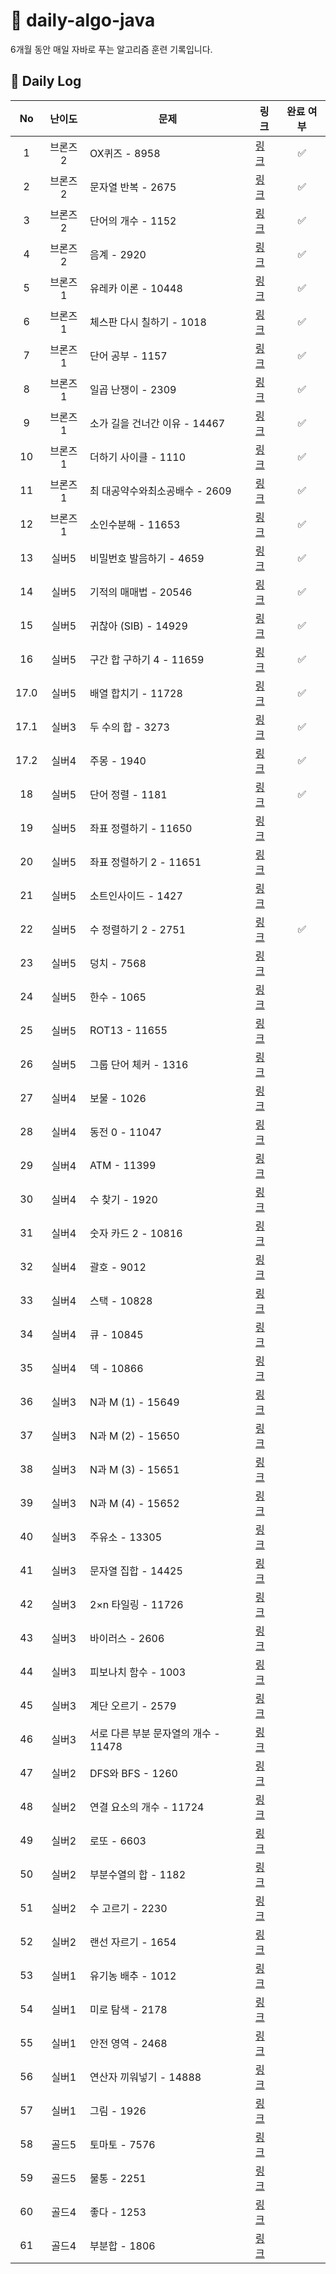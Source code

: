 # 📘 daily-algo-java

6개월 동안 매일 자바로 푸는 알고리즘 훈련 기록입니다.

## 📅 Daily Log

|  No  | 난이도  | 문제                       | 링크                                          | 완료 여부 |
|:----:|:----:|--------------------------|---------------------------------------------|:-----:|
|  1   | 브론즈2 | OX퀴즈 - 8958              | [링크](https://www.acmicpc.net/problem/8958)  | ✅ |
|  2   | 브론즈2 | 문자열 반복 - 2675            | [링크](https://www.acmicpc.net/problem/2675)  | ✅ |
|  3   | 브론즈2 | 단어의 개수 - 1152            | [링크](https://www.acmicpc.net/problem/1152)  | ✅ |
|  4   | 브론즈2 | 음계 - 2920                | [링크](https://www.acmicpc.net/problem/2920)  | ✅ |
|  5   | 브론즈1 | 유레카 이론 - 10448           | [링크](https://www.acmicpc.net/problem/10448) | ✅ |
|  6   | 브론즈1 | 체스판 다시 칠하기 - 1018        | [링크](https://www.acmicpc.net/problem/1018)  | ✅ |
|  7   | 브론즈1 | 단어 공부 - 1157             | [링크](https://www.acmicpc.net/problem/1157)  | ✅ |
|  8   | 브론즈1 | 일곱 난쟁이 - 2309            | [링크](https://www.acmicpc.net/problem/2309)  | ✅ |
|  9   | 브론즈1 | 소가 길을 건너간 이유 - 14467     | [링크](https://www.acmicpc.net/problem/14467) | ✅ |
|  10  | 브론즈1 | 더하기 사이클 - 1110           | [링크](https://www.acmicpc.net/problem/1110)  | ✅ |
|  11  | 브론즈1 | 최 대공약수와최소공배수 - 2609      | [링크](https://www.acmicpc.net/problem/2609)  | ✅ |
|  12  | 브론즈1 | 소인수분해 - 11653            | [링크](https://www.acmicpc.net/problem/11653) | ✅ |
|  13  | 실버5  | 비밀번호 발음하기 - 4659         | [링크](https://www.acmicpc.net/problem/4659)  | ✅ |
|  14  | 실버5  | 기적의 매매법 - 20546          | [링크](https://www.acmicpc.net/problem/20546) | ✅ |
|  15  | 실버5  | 귀찮아 (SIB) - 14929        | [링크](https://www.acmicpc.net/problem/14929) | ✅ |
|  16  | 실버5  | 구간 합 구하기 4 - 11659       | [링크](https://www.acmicpc.net/problem/11659) | ✅ |
| 17.0 | 실버5  | 배열 합치기 - 11728           | [링크](https://www.acmicpc.net/problem/11728) | ✅ |
| 17.1 | 실버3  | 두 수의 합 - 3273            | [링크](https://www.acmicpc.net/problem/3273)  | ✅ |
| 17.2 | 실버4  | 주몽 - 1940                | [링크](https://www.acmicpc.net/problem/1940)  | ✅ |
|  18  | 실버5  | 단어 정렬 - 1181             | [링크](https://www.acmicpc.net/problem/1181)  | ✅ | 
|  19  | 실버5  | 좌표 정렬하기 - 11650          | [링크](https://www.acmicpc.net/problem/11650) |  |
|  20  | 실버5  | 좌표 정렬하기 2 - 11651        | [링크](https://www.acmicpc.net/problem/11651) |  |
|  21  | 실버5  | 소트인사이드 - 1427            | [링크](https://www.acmicpc.net/problem/1427)  |  |
|  22  | 실버5  | 수 정렬하기 2 - 2751          | [링크](https://www.acmicpc.net/problem/2751)  | ✅ |
|  23  | 실버5  | 덩치 - 7568                | [링크](https://www.acmicpc.net/problem/7568)  |  |
|  24  | 실버5  | 한수 - 1065                | [링크](https://www.acmicpc.net/problem/1065)  |  |
|  25  | 실버5  | ROT13 - 11655            | [링크](https://www.acmicpc.net/problem/11655) |  |
|  26  | 실버5  | 그룹 단어 체커 - 1316          | [링크](https://www.acmicpc.net/problem/1316)  |  |
|  27  | 실버4  | 보물 - 1026                | [링크](https://www.acmicpc.net/problem/1026)  |  |
|  28  | 실버4  | 동전 0 - 11047             | [링크](https://www.acmicpc.net/problem/11047) |  |
|  29  | 실버4  | ATM - 11399              | [링크](https://www.acmicpc.net/problem/11399) |  |
|  30  | 실버4  | 수 찾기 - 1920              | [링크](https://www.acmicpc.net/problem/1920)  |  |
|  31  | 실버4  | 숫자 카드 2 - 10816          | [링크](https://www.acmicpc.net/problem/10816) |  |
|  32  | 실버4  | 괄호 - 9012                | [링크](https://www.acmicpc.net/problem/9012)  |  |
|  33  | 실버4  | 스택 - 10828               | [링크](https://www.acmicpc.net/problem/10828) |  |
|  34  | 실버4  | 큐 - 10845                | [링크](https://www.acmicpc.net/problem/10845) |  |
|  35  | 실버4  | 덱 - 10866                | [링크](https://www.acmicpc.net/problem/10866) |  |
|  36  | 실버3  | N과 M (1) - 15649         | [링크](https://www.acmicpc.net/problem/15649) |  |
|  37  | 실버3  | N과 M (2) - 15650         | [링크](https://www.acmicpc.net/problem/15650) |  |
|  38  | 실버3  | N과 M (3) - 15651         | [링크](https://www.acmicpc.net/problem/15651) |  |
|  39  | 실버3  | N과 M (4) - 15652         | [링크](https://www.acmicpc.net/problem/15652) |  |
|  40  | 실버3  | 주유소 - 13305              | [링크](https://www.acmicpc.net/problem/13305) |  |
|  41  | 실버3  | 문자열 집합 - 14425           | [링크](https://www.acmicpc.net/problem/14425) |  |
|  42  | 실버3  | 2×n 타일링 - 11726          | [링크](https://www.acmicpc.net/problem/11726) |  |
|  43  | 실버3  | 바이러스 - 2606              | [링크](https://www.acmicpc.net/problem/2606)  |  |
|  44  | 실버3  | 피보나치 함수 - 1003           | [링크](https://www.acmicpc.net/problem/1003)  |  |
|  45  | 실버3  | 계단 오르기 - 2579            | [링크](https://www.acmicpc.net/problem/2579)  |  |
|  46  | 실버3  | 서로 다른 부분 문자열의 개수 - 11478 | [링크](https://www.acmicpc.net/problem/11478) |  |
|  47  | 실버2  | DFS와 BFS - 1260          | [링크](https://www.acmicpc.net/problem/1260)  |  |
|  48  | 실버2  | 연결 요소의 개수 - 11724        | [링크](https://www.acmicpc.net/problem/11724) |  |
|  49  | 실버2  | 로또 - 6603                | [링크](https://www.acmicpc.net/problem/6603)  |  |
|  50  | 실버2  | 부분수열의 합 - 1182           | [링크](https://www.acmicpc.net/problem/1182)  |  |
|  51  | 실버2  | 수 고르기 - 2230             | [링크](https://www.acmicpc.net/problem/2230)  |  |
|  52  | 실버2  | 랜선 자르기 - 1654            | [링크](https://www.acmicpc.net/problem/1654)  |  |
|  53  | 실버1  | 유기농 배추 - 1012            | [링크](https://www.acmicpc.net/problem/1012)  |  |
|  54  | 실버1  | 미로 탐색 - 2178             | [링크](https://www.acmicpc.net/problem/2178)  |  |
|  55  | 실버1  | 안전 영역 - 2468             | [링크](https://www.acmicpc.net/problem/2468)  |  |
|  56  | 실버1  | 연산자 끼워넣기 - 14888         | [링크](https://www.acmicpc.net/problem/14888) |  |
|  57  | 실버1  | 그림 - 1926                | [링크](https://www.acmicpc.net/problem/1926)  |  |
|  58  | 골드5  | 토마토 - 7576               | [링크](https://www.acmicpc.net/problem/7576)  |  |
|  59  | 골드5  | 물통 - 2251                | [링크](https://www.acmicpc.net/problem/2251)  |  |
|  60  | 골드4  | 좋다 - 1253                | [링크](https://www.acmicpc.net/problem/1253)  |  |
|  61  | 골드4  | 부분합 - 1806               | [링크](https://www.acmicpc.net/problem/1806)  |  |
